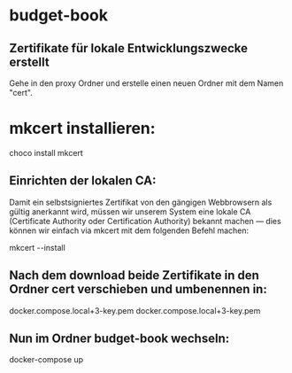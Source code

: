# budget-book

## Zertifikate für lokale Entwicklungszwecke erstellt
Gehe in den proxy Ordner und erstelle einen neuen Ordner mit dem Namen "cert".

# mkcert installieren:
choco install mkcert

## Einrichten der lokalen CA:
Damit ein selbstsigniertes Zertifikat von den gängigen Webbrowsern als gültig anerkannt wird, müssen wir unserem System eine lokale CA (Certificate Authority oder Certification Authority) bekannt machen — dies können wir einfach via mkcert mit dem folgenden Befehl machen:

mkcert --install

## Nach dem download beide Zertifikate in den Ordner cert verschieben und umbenennen in:

docker.compose.local+3-key.pem
docker.compose.local+3-key.pem

## Nun im Ordner budget-book wechseln:
docker-compose up